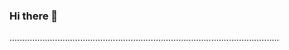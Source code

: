 ### Hi there 👋

...........................................................................................................